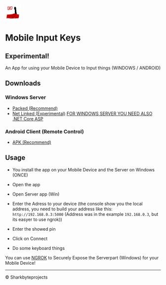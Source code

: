 <img src="https://github.com/Sharkbyteprojects/Windows-Remote-Input-from-Android-Mobile/raw/master/controllerclient/controllerclient.Android/Resources/mipmap-hdpi/launcher_foreground.png" height="50">

# Mobile Input Keys

## Experimental!

An App for using your Mobile Device to Input things (WINDOWS / ANDROID)

## Downloads

### Windows Server
- [Packed (Recommend)](https://github.com/Sharkbyteprojects/Windows-Remote-Input-from-Android-Mobile/raw/master/.bin/serversetup_bin.exe)
- [Net Linked (Experimental)](https://github.com/Sharkbyteprojects/Windows-Remote-Input-from-Android-Mobile/raw/master/.bin/serversetup.exe) [FOR WINDOWS SERVER YOU NEED ALSO .NET Core ASP](https://dotnet.microsoft.com/download/dotnet-core/thank-you/runtime-aspnetcore-3.1.10-windows-x86-installer)

### Android Client (Remote Control)
- [APK (Recommend)](https://github.com/Sharkbyteprojects/Windows-Remote-Input-from-Android-Mobile/raw/master/.bin/com.Sharkbyteprojects.controllerclient.apk)


## Usage

- You install the app on your Mobile Device and the Server on Windows (ONCE)

- Open the app
- Open Server app (Win)
- Enter the Adress to your device (the console show you the local address, you need to build your address like this: `http://192.168.0.3:5000` (Address was in the example `192.168.0.3`, but its easyer to use ngrok))
- Enter the showed pin
- Click on Connect
- Do some keyboard things

You can use [NGROK](https://ngrok.com/) to Securely Expose the Serverpart (Windows) for your Mobile Device!

---

&copy; Sharkbyteprojects